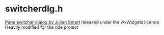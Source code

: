 # switcherdlg.h
[Pane switcher dialog by Julian Smart](http://www.kirix.com/forums/viewtopic.php?f=16&t=528&start=0&st=0&sk=t&sd=a) released under the wxWidgets licence
Heavily modified for the ride project
